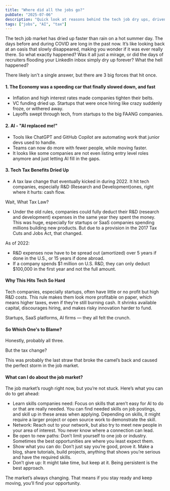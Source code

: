 ```yaml
---
title: "Where did all the jobs go?"
pubDate: "2025-07-06"
description: "Quick look at reasons behind the tech job dry ups, driven by economics, AI, and tax changes."
tags: ["jobs", "AI", "tax"]
---
```


The tech job market has dried up faster than rain on a hot summer day. The days before and during COVID are long in the past now. It’s like looking back at an oasis that slowly disappeared, making you wonder if it was ever really there. So what exactly happened? Was it all just a mirage, or did the days of recruiters flooding your LinkedIn inbox simply dry up forever? What the hell happened?

There likely isn't a single answer, but there are 3 big forces that hit once.

#### 1. The Economy was a speeding car that finally slowed down, and fast 
- Inflation and high interest rates made companies tighten their belts.
- VC funding dried up. Startups that were once hiring like crazy suddenly froze, or withered away.
- Layoffs swept through tech, from startups to the big FAANG companies.


#### 2. AI - "AI replaced me!"
- Tools like ChatGPT and GitHub Copilot are automating work that junior devs used to handle. 
- Teams can now do more with fewer people, while moving faster.
- It looks like some companies are not even listing entry level roles anymore and just letting AI fill in the gaps.

#### 3. Tech Tax Benefits Dried Up
- A tax law change that eventually kicked in during 2022. It hit tech companies, especially R&D (Research and Development)ones, right where it hurts: cash flow.

Wait, What Tax Law?
- Under the old rules, companies could fully deduct their R&D (research and development) expenses in the same year they spent the money. This was huge, especially for startups or SaaS companies spending millions building new products. But due to a provision in the 2017 Tax Cuts and Jobs Act, that changed.

As of 2022:
- R&D expenses now have to be spread out (amortized) over 5 years if done in the U.S., or 15 years if done abroad.
- If a company spends $1 million on U.S. R&D, they can only deduct $100,000 in the first year and not the full amount.


#### Why This Hits Tech So Hard
Tech companies, especially startups, often have little or no profit but high R&D costs. This rule makes them look more profitable on paper, which means higher taxes, even if they’re still burning cash. It shrinks available capital, discourages hiring, and makes risky innovation harder to fund.

Startups, SaaS platforms, AI firms — they all felt the crunch.

#### So Which One's to Blame?

Honestly, probably all three. 

But the tax change? 

This was probably the last straw that broke the camel’s back and caused the perfect storm in the job market.

#### What can I do about the job market? 

The job market’s rough right now, but you’re not stuck. Here’s what you can do to get ahead:
- Learn skills companies need: Focus on skills that aren’t easy for AI to do or that are really needed. You can find needed skills on job postings, and skill up in these areas when applying. Depending on skills, it might require a larger project or open source work to demonstrate the skill.
- Network: Reach out to your network, but also try to meet new people in your area of interest. You never know where a connection can lead.
- Be open to new paths: Don’t limit yourself to one job or industry. Sometimes the best opportunities are where you least expect them.
- Show what you can do: Don’t just say you’re good, prove it. Make a blog, share tutorials, build projects, anything that shows you’re serious and have the required skills.
- Don’t give up: It might take time, but keep at it. Being persistent is the best approach.

The market’s always changing. That means if you stay ready and keep moving, you’ll find your opportunity.